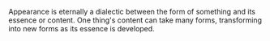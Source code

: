 
Appearance is eternally a dialectic between the form of something and its essence or content. One thing's content can take many forms, transforming into new forms as its essence is developed.
